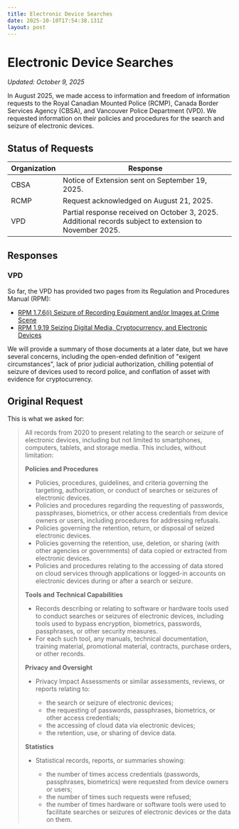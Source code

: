 ```yaml
---
title: Electronic Device Searches
date: 2025-10-10T17:54:38.131Z
layout: post
---
```

# Electronic Device Searches

*Updated: October 9, 2025*

In August 2025, we made access to information and freedom of information requests to the Royal Canadian Mounted Police (RCMP), Canada Border Services Agency (CBSA), and Vancouver Police Department (VPD). We requested information on their policies and procedures for the search and seizure of electronic devices. 

## Status of Requests

| **Organization** | **Response**                                                                                            |
| ---------------- | ------------------------------------------------------------------------------------------------------- |
| CBSA             | Notice of Extension sent on September 19, 2025.                                                         |
| RCMP             | Request acknowledged on August 21, 2025.                                                                |
| VPD              | Partial response received on October 3, 2025. Additional records subject to extension to November 2025. |

## Responses

### V﻿PD

So far, the VPD has provided two pages from its Regulation and Procedures Manual (RPM):

* [RPM 1.7.6(i) Seizure of Recording Equipment and/or Images at Crime Scene](/files/2025-FOI-VPD-Device-Search/RPM-1.7.6(i)-Seizure-of-Recording-Equipment.pdf)[](/files/2025-FOI-VPD-Device-Search/RPM-1.9.19-Seizing-Digital-Media-Cryptocurrency-and-Electronic-Devices.pdf)
* [RPM 1.9.19 Seizing Digital Media, Cryptocurrency, and Electronic Devices](/files/2025-FOI-VPD-Device-Search/RPM-1.9.19-Seizing-Digital-Media-Cryptocurrency-and-Electronic-Devices.pdf)

We will provide a summary of those documents at a later date, but we have several concerns, including the open-ended definition of "exigent circumstances",  lack of prior judicial authorization, chilling potential of seizure of devices used to record police, and conflation of asset with evidence for cryptocurrency. 

## Original Request

This is what we asked for:

> All records from 2020 to present relating to the search or seizure of electronic devices, including but not limited to smartphones, computers, tablets, and storage media. This includes, without limitation:
>
> **Policies and Procedures**
>
> * Policies, procedures, guidelines, and criteria governing the targeting, authorization, or conduct of searches or seizures of electronic devices.
> * Policies and procedures regarding the requesting of passwords, passphrases, biometrics, or other access credentials from device owners or users, including procedures for addressing refusals.
> * Policies governing the retention, return, or disposal of seized electronic devices.
> * Policies governing the retention, use, deletion, or sharing (with other agencies or governments) of data copied or extracted from electronic devices.
> * Policies and procedures relating to the accessing of data stored on cloud services through applications or logged-in accounts on electronic devices during or after a search or seizure.
>
> **Tools and Technical Capabilities**
>
> * Records describing or relating to software or hardware tools used to conduct searches or seizures of electronic devices, including tools used to bypass encryption, biometrics, passwords, passphrases, or other security measures.
> * For each such tool, any manuals, technical documentation, training material, promotional material, contracts, purchase orders, or other records.
>
> **Privacy and Oversight**
>
> * Privacy Impact Assessments or similar assessments, reviews, or reports relating to:
>
>   * the search or seizure of electronic devices;
>   * the requesting of passwords, passphrases, biometrics, or other access credentials;
>   * the accessing of cloud data via electronic devices;
>   * the retention, use, or sharing of device data.
>
> **Statistics**
>
> * Statistical records, reports, or summaries showing:
>
>   * the number of times access credentials (passwords, passphrases, biometrics) were requested from device owners or users;
>   * the number of times such requests were refused;
>   * the number of times hardware or software tools were used to facilitate searches or seizures of electronic devices or the data on them.